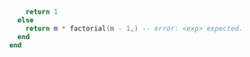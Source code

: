 ```lua spec/data/src/diagnostics.lua:22-25
    return 1
  else
    return m * factorial(n - 1,) -- error: <exp> expected.
  end
end
```
